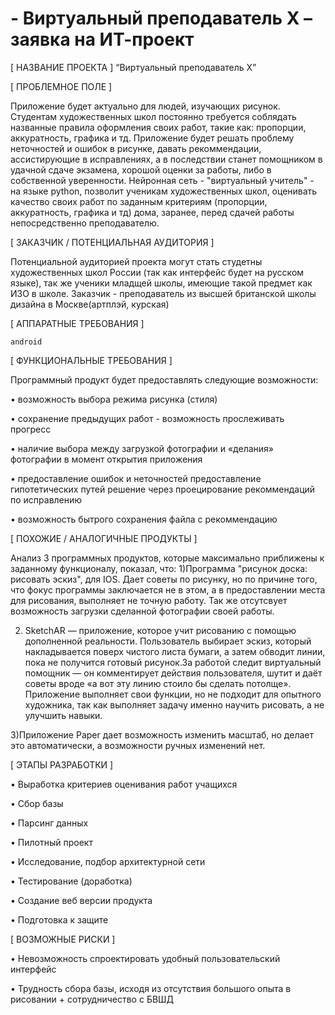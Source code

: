 # - Виртуальный преподаватель X – заявка на ИТ-проект



[ НАЗВАНИЕ ПРОЕКТА ]
“Виртуальный преподаватель X”

[ ПРОБЛЕМНОЕ ПОЛЕ ]

Приложение будет актуально для людей, изучающих рисунок. Студентам художественных школ постоянно требуется соблядать названные правила оформления своих работ, такие как: пропорции, аккуратность, графика и тд. Приложение будет решать проблему неточностей и ошибок в рисунке, давать рекоммендации, ассистирующие в исправлениях, а в последствии станет помощником в удачной сдаче экзамена, хорошой оценки за работы, либо в собственной уверенности. Нейронная сеть - "виртуальный учитель" - на языке python, позволит ученикам художественных школ, оценивать качество своих работ по заданным критериям (пропорции, аккуратность, графика и тд) дома, заранее, перед сдачей работы непосредственно преподавателю.



[ ЗАКАЗЧИК / ПОТЕНЦИАЛЬНАЯ АУДИТОРИЯ ]

Потенциальной аудиторией проекта могут стать студетны художественных школ России (так как интерфейс будет на русском языке), так же ученики младщей школы, имеющие такой предмет как ИЗО в школе. Заказчик - преподаватель из высшей британской школы дизайна в Москве(артплэй, курская)


[ АППАРАТНЫЕ ТРЕБОВАНИЯ ] 
 
	android



[ ФУНКЦИОНАЛЬНЫЕ ТРЕБОВАНИЯ ]

Программный продукт будет предоставлять следующие возможности:

•	возможность выбора режима рисунка (стиля)

•	сохранение предыдущих работ - возможность прослеживать прогресс 

•	наличие выбора между загрузкой фотографии и «делания» фотографии в момент открытия приложения

•	предоставление ошибок и неточностей предоставление гипотетических путей решение через проецирование рекоммендаций по исправлению 

•	возможность бытрого сохранения файла с рекоммендацию



[ ПОХОЖИЕ / АНАЛОГИЧНЫЕ ПРОДУКТЫ ]

Анализ 3 программных продуктов, которые максимально приближены к заданному функционалу, показал, что:
1)Программа "рисунок доска: рисовать эскиз", для IOS. Дает советы по рисунку, но по причине того, что фокус программы заключается не в этом, а в предоставлении места для рисования, выполняет не точную работу. Так же отсутсвует возможность загрузки сделанной фотографии своей работы.

2) SketchAR — приложение, которое учит рисованию с помощью дополненной реальности.
Пользователь выбирает эскиз, который накладывается поверх чистого листа бумаги, а затем обводит линии, пока не получится готовый рисунок.За работой следит виртуальный помощник — он комментирует действия пользователя, шутит и даёт советы вроде «а вот эту линию стоило бы сделать потолще». Приложение выполняет свои функции, но не подходит для опытного художника, так как выполняет задачу именно научить рисовать, а не улучшить навыки. 

3)Приложение Paper дает возможность изменить масштаб, но делает это автоматически, а возможности ручных изменений нет.



[ ЭТАПЫ РАЗРАБОТКИ ]

• Выработка критериев оценивания работ учащихся

• Сбор базы

• Парсинг данных

• Пилотный проект

• Исследование, подбор архитектурной сети

• Тестирование (доработка)

• Создание веб версии продукта

• Подготовка к защите




[ ВОЗМОЖНЫЕ РИСКИ ]


• Невозможность спроектировать удобный пользовательский интерфейс 


• Трудность сбора базы, исходя из отсутствия большого опыта в рисовании + сотрудничество с БВШД


 

